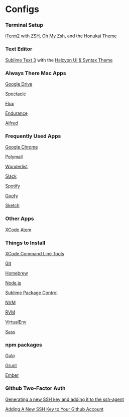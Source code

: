 # Configs

### Terminal Setup

[iTerm2](https://www.iterm2.com/) with
[ZSH](https://github.com/robbyrussell/oh-my-zsh/wiki/Installing-ZSH),
[Oh My Zsh](https://github.com/robbyrussell/oh-my-zsh), and the
[Honukai Theme](https://github.com/oskarkrawczyk/honukai-iterm-zsh)

### Text Editor

[Sublime Text 3](https://www.sublimetext.com/3) with the
[Halcyon UI & Syntax Theme](https://github.com/bchiang7/Halcyon)

### Always There Mac Apps

[Google Drive](https://www.google.com/drive/download/)

[Spectacle](https://www.spectacleapp.com/)

[Flux](https://justgetflux.com/)

[Endurance](http://www.enduranceapp.com/)

[Alfred](https://www.alfredapp.com/)


### Frequently Used Apps

[Google Chrome](https://www.google.com/intl/en/chrome/browser/desktop/index.html)

[Polymail](https://polymail.io/)

[Wunderlist](https://www.wunderlist.com/)

[Slack](https://slack.com/downloads/osx)

[Spotify](https://www.spotify.com/us/download/mac/)

[Goofy](http://www.goofyapp.com/)

[Sketch](https://www.sketchapp.com/)


### Other Apps

[XCode](https://developer.apple.com/xcode/)
[Atom](https://atom.io/)


### Things to Install

[XCode Command Line Tools](http://railsapps.github.io/xcode-command-line-tools.html)

[Git](https://git-scm.com/)

[Homebrew](https://brew.sh/)

[Node.js](https://nodejs.org/en/)

[Sublime Package Control](https://packagecontrol.io/installation)

[NVM](https://github.com/creationix/nvm/blob/master/README.md#installation)

[RVM](https://rvm.io/)

[VirtualEnv](https://virtualenv.pypa.io/en/stable/)

[Sass](http://sass-lang.com/install)


### npm packages

[Gulp](http://gulpjs.com/)

[Grunt](https://gruntjs.com/)

[Ember](https://www.emberjs.com/)


### Github Two-Factor Auth

[Generating a new SSH key and adding it to the ssh-agent](https://help.github.com/articles/generating-a-new-ssh-key-and-adding-it-to-the-ssh-agent/)

[Adding A New SSH Key to Your Github Account](https://help.github.com/articles/adding-a-new-ssh-key-to-your-github-account/)
